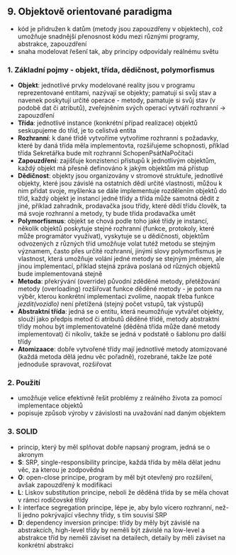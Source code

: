 ## 9. Objektově orientované paradigma

- kód je přidružen k datům (metody jsou zapouzdřeny v objektech), což umožňuje snadnější přenosnost kódu mezi různými programy, abstrakce, zapouzdření
- snaha modelovat řešení tak, aby principy odpovídaly reálnému světu

### 1. Základní pojmy - objekt, třída, dědičnost, polymorfismus

- **Objekt**: jednotlivé prvky modelované reality jsou v programu reprezentované entitami, nazývají se objekty; pamatují si svůj stav a navenek poskytují určité operace - metody, pamatuje si svůj stav (v podobě dat či atributů), zveřejněním svých operací vytváří rozhranní $\rightarrow$ zapouzdření
- **Třída**: jednotlivé instance (konkrétní případ realizace) objektů seskupujeme do tříd, je to celistvá entita
- **Rozhranní**: k dané třídě vytvoříme vytvoříme rozhranní s požadavky, které by daná třída měla implementovta, rozšiřujeme schopnosti, příklad třída Sekretářka bude mít rozhranní SchopenPsátNaPočítači
- **Zapouzdření**: zajišťuje konzistenci přístupů k jednotlivým objektům, každý objekt má přesně definováno k jakým objektům má přístup
- **Dědičnost**: objekty jsou organizovány v stromové struktuře, jednotlivé objekty, které jsou závislé na ostatních dědí určité vlastnosti, můžou k nim přidat svoje, myšlenka se dále implementuje rozdělením objektů do tříd, každý objekt je instancí jedné třídy a třída může samotná dědit z jiné, příklad zahradník, prodavačka jsou třídy, které dědí třídu člověk, ta má svoje rozhranní a metody, ty bude třída prodavačka umět
- **Polymorfismus**: objekt se chová podle toho jaké třídy je instancí, několik objektů poskytuje stejné rozhranní (funkce, protokoly, které může programátor využívat), vyskytuje se u dědičnosti, objektům odvozených z různých tříd umožňuje volat tutéž metodu se stejným významem, často přes určité rozhranní, jinými slovy polymorfismus je vlastnost, která umožňuje volání jedné metody se stejným jménem, ale jinou implementací, příklad stejná zpráva poslaná od různých objektů bude implementovaná stejně
- **Metoda**: překrývání (override) původní zděděné metody, přetěžování metody (overloading) rozšiřovat funkce děděné metody - je potom na výběr, kterou konkrétní implementaci zvolíme, naopak třeba funkce *jezdit(vozidlo)* není přetížená (stejný počet vstupů, tak výstupů)
- **Abstraktní třída**: jedná se o entitu, která neumožňuje vytvářet objekty, slouží jako předpis metod či atributů děděné třídě, metody abstraktní třídy mohou být implementovatelné (děděná třída může dané metody implementovat) či nikoliv, takže se jedná v podstatě o šablonu pro další třídy
- **Atomizaace**: dobře vytvořené třídy mají jednotlivé metody atomizované (každá metoda dělá jednu věc pořadně), rozebrané, takže lze poté jednoduše spravovat, rozšiřovat

### 2. Použití

- umožňuje velice efektivně řešit problémy z reálného života za pomocí implementace objektů
- popisuje způsob výroby v závislosti na uvažování nad daným objektem

### 3. SOLID

- princip, který by měl splňovat dobře napsaný program, jedná se o akronym
- **S**: SRP, single-responsibility principe, každá třída by měla dělat jednu věc, za kterou je zodpovědná
- **O**: open-close principe, program by měl být otevřený pro rozšíření, avšak zapouzdřený k modifikaci
- **L**: Liskov substitution principe, neboli že děděná třída by se měla chovat v rámci rodičovské třídy
- **I**: interface segregation principe, lépe je, aby bylo vícero rozhranní, než-li jedno pokrývající všechny třídy, s tím souvisí SRP
- **D**: dependency inversion principe: třídy by měly být závislé na abstrakcích, high-level třídy by neměli být závislé na low-level a abstrakce tříd by neměli záviset na detailech, detaily by měli záviset na konkrétní abstrakci 